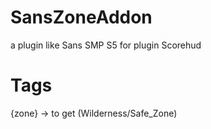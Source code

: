 # SansZoneAddon
a plugin like Sans SMP S5 for plugin Scorehud

# Tags
{zone} -> to get (Wilderness/Safe_Zone)
